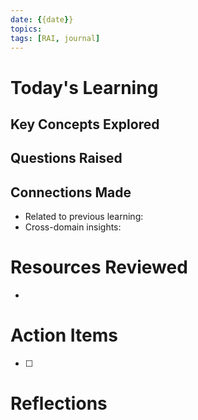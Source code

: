 ```yaml
---
date: {{date}}
topics: 
tags: [RAI, journal]
---
```


# Today's Learning
## Key Concepts Explored

## Questions Raised

## Connections Made
- Related to previous learning:
- Cross-domain insights:

# Resources Reviewed
- 

# Action Items
- [ ] 

# Reflections